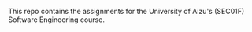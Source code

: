 This repo contains the assignments for the University of Aizu's (SEC01F) Software Engineering course.
